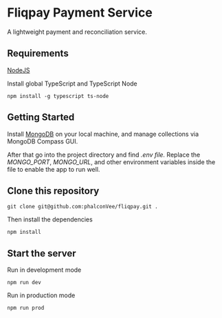 # Fliqpay Payment Service

A lightweight payment and reconciliation service.

## Requirements

[NodeJS](https://nodejs.org/en/)

Install global TypeScript and TypeScript Node

```
npm install -g typescript ts-node
```

## Getting Started

Install [MongoDB](https://docs.mongodb.com/manual/administration/install-community/) on your local machine, and manage collections via MongoDB Compass GUI.

After that go into the project directory and find _.env file._ Replace the _MONGO_PORT_, _MONGO_URL_, and other environment variables inside the file to enable the app to run well.

## Clone this repository

```
git clone git@github.com:phalconVee/fliqpay.git .
```

Then install the dependencies

```
npm install
```

## Start the server

Run in development mode

```
npm run dev
```

Run in production mode

```
npm run prod
```

